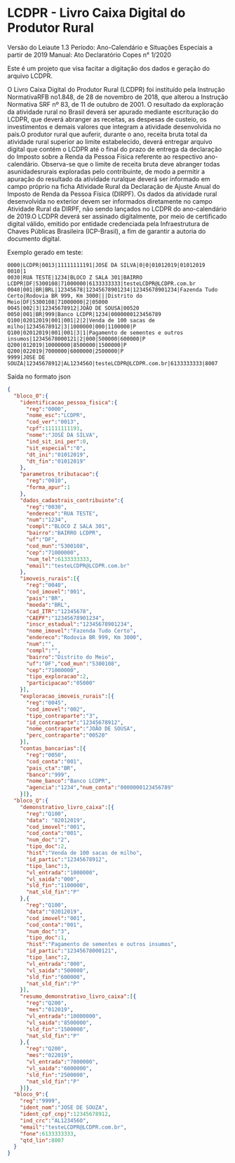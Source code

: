 # LCDPR - Livro Caixa Digital do Produtor Rural
Versão do Leiaute 1.3
Período: Ano-Calendário e Situações Especiais a partir de 2019
Manual: Ato Declaratório Copes n° 1/2020

Este é um projeto que visa facitar a digitação dos dados e geração do arquivo LCDPR.

O Livro Caixa Digital do Produtor Rural (LCDPR) foi instituído pela Instrução NormativaRFB no1.848,
de 28 de novembro de 2018, que alterou a Instrução Normativa SRF nº 83, de 11 de outubro de 2001.
O resultado da exploração da atividade rural no Brasil deverá ser apurado mediante escrituração do LCDPR,
que deverá abranger as receitas, as despesas de custeio, os investimentos e demais valores que integram
a atividade desenvolvida no país.O produtor rural que auferir, durante o ano, receita bruta total da atividade
rural superior ao limite estabelecido, deverá entregar arquivo digital que contém o LCDPR até o final do
prazo de entrega da declaração do Imposto sobre a Renda da Pessoa Física referente ao respectivo ano-calendário.
Observa-se que o limite de receita bruta deve abranger todas asunidadesrurais exploradas pelo contribuinte,
de modo a permitir a apuração do resultado  da  atividade  ruralque  deverá  ser  informado  em  campo  próprio
na  ficha Atividade Rural  da Declaração de Ajuste  Anual  do  Imposto de Renda da Pessoa Física (DIRPF).
Os dados da atividade rural desenvolvida no exterior devem ser informados diretamente no campo Atividade Rural
da DIRPF, não sendo lançados no LCDPR do ano-calendário de 2019.O LCDPR deverá ser assinado digitalmente,
por meio de certificado digital válido, emitido por entidade credenciada pela Infraestrutura de 
Chaves Públicas Brasileira (ICP-Brasil), a fim de garantir a autoria do documento digital.

Exemplo gerado em teste:
```
0000|LCDPR|0013|11111111191|JOSÉ DA SILVA|0|0|01012019|01012019
0010|1
0030|RUA TESTE|1234|BLOCO Z SALA 301|BAIRRO LCDPR|DF|5300108|71000000|6133333333|testeLCDPR@LCDPR.com.br
0040|001|BR|BRL|12345678|12345678901234|12345678901234|Fazenda Tudo Certo|Rodovia BR 999, Km 3000|||Distrito do Meio|DF|5300108|71000000|2|05000
0045|002|3|12345678912|JOÃO DE SOUSA|00520
0050|001|BR|999|Banco LCDPR|1234|0000000123456789
Q100|02012019|001|001|2|2|Venda de 100 sacas de milho|12345678912|3|1000000|000|1100000|P
Q100|02012019|001|001|3|1|Pagamento de sementes e outros insumos|12345678000121|2|000|500000|600000|P
Q200|012019|10000000|8500000|1500000|P
Q200|022019|7000000|6000000|2500000|P
9999|JOSE DE SOUZA|12345678912|AL123456O|testeLCDPR@LCDPR.com.br|6133333333|8007
```
Saída no formato json 
````json
{
  "bloco_0":{
    "identificacao_pessoa_fisica":{
      "reg":"0000",
      "nome_esc":"LCDPR",
      "cod_ver":"0013",
      "cpf":11111111191,
      "nome":"JOSÉ DA SILVA",
      "ind_sit_ini_per":0,
      "sit_especial":"0",
      "dt_ini":"01012019",
      "dt_fin":"01012019"
    },
    "parametros_tributacao":{
      "reg":"0010",
      "forma_apur":1
    },
    "dados_cadastrais_contribuinte":{
      "reg":"0030",
      "endereco":"RUA TESTE",
      "num":"1234",
      "compl":"BLOCO Z SALA 301",
      "bairro":"BAIRRO LCDPR",
      "uf":"DF",
      "cod_mun":"5300108",
      "cep":"71000000",
      "num_tel":6133333333,
      "email":"testeLCDPR@LCDPR.com.br"
    },
    "imoveis_rurais":[{ 
      "reg":"0040",
      "cod_imovel":"001",
      "pais":"BR",
      "moeda":"BRL",
      "cad_ITR":"12345678",
      "CAEPF":"12345678901234",
      "inscr_estadual":"12345678901234",
      "nome_imovel":"Fazenda Tudo Certo",
      "endereco":"Rodovia BR 999, Km 3000",
      "num":"",
      "compl":"", 
      "bairro":"Distrito do Meio",
      "uf":"DF","cod_mun":"5300108",
      "cep":"71000000",
      "tipo_exploracao":2,
      "participacao":"05000"
    }],
    "exploracao_imoveis_rurais":[{
      "reg":"0045",
      "cod_imovel":"002",
      "tipo_contraparte":"3",
      "id_contraparte":"12345678912",
      "nome_contraparte":"JOÃO DE SOUSA",
      "perc_contraparte":"00520"
    }],
    "contas_bancarias":[{
      "reg":"0050",
      "cod_conta":"001",
      "pais_cta":"BR",
      "banco":"999",
      "nome_banco":"Banco LCDPR",
      "agencia":"1234","num_conta":"0000000123456789"
    }]},
  "bloco_Q":{
    "demonstrativo_livro_caixa":[{
      "reg":"Q100",
      "data": "02012019",
      "cod_imovel":"001",
      "cod_conta":"001",
      "num_doc":"2",
      "tipo_doc":2,
      "hist":"Venda de 100 sacas de milho",
      "id_partic":"12345678912",
      "tipo_lanc":3,
      "vl_entrada":"1000000",
      "vl_saida":"000",
      "sld_fin":"1100000",
      "nat_sld_fin":"P"
    },{
      "reg":"Q100",
      "data":"02012019",
      "cod_imovel":"001",
      "cod_conta":"001",
      "num_doc":"3",
      "tipo_doc":1,
      "hist":"Pagamento de sementes e outros insumos",
      "id_partic":"12345678000121",
      "tipo_lanc":2,
      "vl_entrada":"000",
      "vl_saida":"500000",
      "sld_fin":"600000",
      "nat_sld_fin":"P"
    }],
    "resumo_demonstrativo_livro_caixa":[{
      "reg":"Q200",
      "mes":"012019",
      "vl_entrada":"10000000",
      "vl_saida":"8500000",
      "sld_fin":"1500000",
      "nat_sld_fin":"P"
    },{
      "reg":"Q200",
      "mes":"022019",
      "vl_entrada":"7000000",
      "vl_saida":"6000000",
      "sld_fin":"2500000",
      "nat_sld_fin":"P"
    }]},
  "bloco_9":{
    "reg":"9999",
    "ident_nom":"JOSE DE SOUZA",
    "ident_cpf_cnpj":12345678912,
    "ind_crc":"AL123456O",
    "email":"testeLCDPR@LCDPR.com.br",
    "fone":6133333333,
    "qtd_lin":8007
  }
}
````

